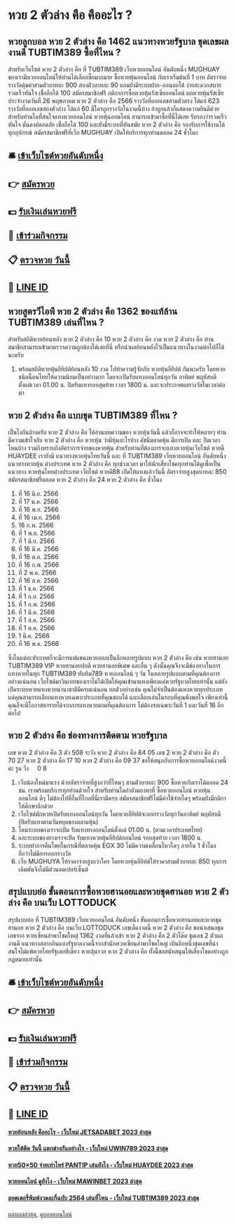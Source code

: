 # หวย 2 ตัวล่าง คือ คืออะไร ?
## หวยลูกบอล หวย 2 ตัวล่าง คือ 1462 แนวทางหวยรัฐบาล ชุดเลขผลงานดี TUBTIM389 ซื้อที่ไหน ?
สำหรับเว็บไซต์ หวย 2 ตัวล่าง คือ ที่ TUBTIM389 เว็บหวยออนไลน์ อันดับหนึ่ง MUGHUAY ของเรามีหวยออนไลน์ให้ท่านได้เลือกซื้อมากมาย ซื้อหวยหุ้นออนไลน์ กับเราเริ่มต้นที่ 1 บาท อัตราจ่ายรางวัลคุ้มค่าสามตัวบาทละ 900 สองตัวบาทละ 90 แถมยังมีระบบฝาก-ถอนออโต้ ง่ายสะดวกสบายรวดเร็วทันใจ เชื่อถือได้ 100 สมัครสมาชิกฟรี
กติกาการซื้อหวยหุ้นรัสเซียออนไลน์
ผลหวยหุ้นรัสเซีย ประจำงวดวันที่ 26 พฤษภาคม หวย 2 ตัวล่าง คือ 2566 รางวัลที่ออกเลขสามตัวตรง ได้แก่ 623 รางวัลที่ออกเลขสองตัวล่าง ได้แก่ 60 มีใครถูกรางวัลในงวดนี้บ้าง ถ้าถูกแล้วก็แสดงความยินดีด้วย สำหรับท่านใดที่สนใจแทงหวยออนไลน์ หวยหุ้นออนไลน์ สามารถเข้ามาซื้อที่นี่ได้เลย รับรองว่ารวดเร็วทันใจ มั่นคงปลอดภัย เชื่อถือได้ 100 และยังมีระบบที่ทันสมัย หวย 2 ตัวล่าง คือ รองรับการใช้งานได้ทุกอุปกรณ์ สมัครสมาชิกฟรีที่เว็บ MUGHUAY เปิดให้บริการทุกท่านตลอด 24 ชั่วโมง

## 🛎 [เข้าเว็บไซต์หวยอันดับหนึ่ง](https://bit.ly/3BG5bNw)
## 👉 [สมัครหวย](https://bit.ly/3BG5bNw)
## 💵 [รับเงินเล่นหวยฟรี](https://bit.ly/3C3mvgS)
## 👑 [เข้าร่วมกิจกรรม](https://bit.ly/3C3mvgS)
## 📋 [ตรวจหวย วันนี้](https://bit.ly/3C3mvgS)
## 📱 [LINE ID](https://bit.ly/3C3mvgS)

## หวยสูตรวีไอพี หวย 2 ตัวล่าง คือ 1362 ของแท้ล้าน TUBTIM389 เล่นที่ไหน ?
สำหรับสถิติหวยย้อนหลัง หวย 2 ตัวล่าง คือ 10 หวย 2 ตัวล่าง คือ งวด หวย 2 ตัวล่าง คือ ท่านสมาชิกสามารถเข้ามาตรวจความถูกต้องได้เลยที่นี่ หรือนำผลย้อนหลังไว้เป็นแนวทางในงวดต่อไปก็ได้นะครับ
1. พร้อมสถิติหวยหุ้นอียิปต์ย้อนหลัง 10 งวด ไปทำความรู้จักกับ หวยหุ้นอียิปต์ กันนะครับ โดยหวยชนิดนี้คนไทยให้ความนิยมเป็นอย่างมาก โดยจะเปิดรับแทงออนไลน์ทุกวัน อาทิตย์ พฤหัสบดี ตั้งแต่เวลา 01.00 น. ปิดรับแทงรอบสุดท้าย เวลา 1800 น. และจะประกาศผลรางวัลในเวลาต่อมา

## หวย 2 ตัวล่าง คือ แบบชุด TUBTIM389 ที่ไหน ?
เป็นไงกันบ้างครับ หวย 2 ตัวล่าง คือ ได้อ่านบทความของ หวยหุ้นวันนี้ แล้วก็อาจจะทำให้หลายๆ ท่านมีความเข้าใจกับ หวย 2 ตัวล่าง คือ หวยหุ้น ว่ามีหุ้นอะไรบ้าง ดัชนีตลาดหุ้น มีการเปิด และ ปิดเวลาไหนบ้าง รวมถึงทราบถึงอัตราการจ่ายของหวยหุ้น สำหรับท่านที่ต้องการจะแทงหวยหุ้นเว็บไซต์ หวยดี HUAYDEE
เรายังมี แนวทางหวยหุ้นไทยวันนี้ และ ที่ TUBTIM389 เว็บหวยออนไลน์ อันดับหนึ่ง แนวทางหวยหุ้น ต่างประเทศ หวย 2 ตัวล่าง คือ ทุกช่วงเวลา มาให้นักเสี่ยงโชคทุกท่านได้ดูเพื่อเป็นแนวทาง หวยหุ้นไทยต่างประเทศ เว็บไซต์ หวยดี88 เปิดให้แทงแล้ววันนี้ อัตราจ่ายสูงสุดบาทละ 850 สมัครสมาชิกฟรีตลอด หวย 2 ตัวล่าง คือ 24 หวย 2 ตัวล่าง คือ ชั่วโมง
1. ที่ 16 มิ.ย. 2566
2. ที่ 17 ม.ค. 2566
3. ที่ 16 พ.ย. 2566
4. ที่ 16 เม.ย. 2566
5. 16 ก.พ. 2566
6. ที่ 1 พ.ย. 2566
7. ที่ 1 มิ.ย. 2566
8. ที่ 16 มี.ค. 2566
9. ที่ 16 ต.ค. 2566
10. ที่ 16 ก.พ. 2566
11. ที่ 2 พ.ค. 2566
12. ที่ 16 ส.ค. 2566
13. ที่ 1 ธ.ค. 2566
14. ที่ 1 ก.ย. 2566
15. ที่ 1 ก.พ. 2566
16. ที่ 1 มี.ค. 2566
17. ที่ 1 ส.ค. 2566
18. ที่ 1 ต.ค. 2566
19. 1 มี.ค. 2566
20. ที่ 16 พ.ค. 2566

ซึ่งในแต่ละประเทศก็จะมีการแต่แขนงหวยออกเป็นอีกหลายรูปแบบ หวย 2 ตัวล่าง คือ เช่น หวยฮานอย TUBTIM389 VIP หวยฮานอยปกติ หวยฮานอยพิเศษ และอื่น ๆ ดังนั้นคุณจึงจะมีช่องทางในการแทงหวยในทุก TUBTIM389 ทับทิม789 หวยออนไลน์ ๆ วัน ในหลายรูปแบบตามที่คุณต้องการอย่างแน่นอน
เว็บไซต์มาวินเบทของเราไม่ได้เปิดให้คุณเข้ามาแทงเพียงแค่หวยรัฐบาลไทยเท่านั้น แต่ยังเปิดระบบหวยแทงหวยนานาชาติมีครบแน่นอน ยกตัวอย่างเช่น
คุณไม่จำเป็นต้องแทงหวยทุกประเภท แต่คุณสามารถเลือกแทงหวยเฉพาะประเภทที่คุณชอบได้ และเลือกเล่นในรอบที่คุณพึงพอใจ เพียงเท่านี้คุณก็จะมีโอกาสหารายได้จากการแทงหวยตามที่คุณต้องการ ไม่ต้องรอเฉพาะวันที่ 1 และวันที่ 16 อีกต่อไป

## หวย 2 ตัวล่าง คือ ช่องทางการติดตาม หวยรัฐบาล
เลข หวย 2 ตัวล่าง คือ 3 ตัว 508
ระวัง หวย 2 ตัวล่าง คือ 84 05
เลข 2 หวย 2 ตัวล่าง คือ ตัว   70 27 หวย 2 ตัวล่าง คือ 17 10 หวย 2 ตัวล่าง คือ 09 37
ขอให้สนุกกับการซื้อหวยออนไลน์งวดนี้ค่ะ
รูด วิ่ง     0 8
1. เว็บน้องใหม่มาแรง ด้วยอัตราจ่ายที่สูงกว่าที่ไหนๆ สามตัวบาทละ 900 ซื้อหวยกับเราได้ตลอด 24 ชม. เราพร้อมบริการทุกท่านด้วยใจ สำหรับท่านใดกำลังมองหาที่ ซื้อหวยออนไลน์ หวยหุ้นออนไลน์ ดีๆ ไม่ต้องไปที่อื่นที่ไกลที่นี่เรามีครบ สมัครสมาชิกฟรีไม่มีค่าใช้จ่ายใดๆ พร้อมยังมีกติกาให้ศึกษาอีกด้วย
2. เว็บไซต์มักหวยเปิดรับแทงออนไลน์ทุกวัน โดยหวยอียิปต์จะออกรางวัลทุกวันอาทิตย์ พฤหัสบดี (ปิดรับแทงตามวันหยุดของตลาดหุ้น)
3. โดนระบบของเราจะเปิด รับแทงทางออนไลน์ตั้งแต่ 01.00 น. (ตามเวลาประเทศไทย)
4. และระบบของทางเราจะปิด รับแทงหวยหุ้นอียิปต์ออนไลน์ รอบสุดท้าย เวลา 1800 น.
5. ระบบทำการคืนโพยในกรณีที่ตลาดหุ้น EGX 30 ไม่มีความเคลื่อนไหวใดๆ ภายใน 1 ชั่วโมง ถือว่าไม่มีการออกรางวัล
6. เว็บ MUGHUYA ให้ราคาจ่ายสูงกว่าใคร โดยหวยหุ้นอียิปต์ให้ราคาสามตัวบาทละ 850 ทุกการเดิมพันจึงไม่มีส่วนลดเปอร์เซ็นต์

## สรุปแบบย่อ ขั้นตอนการซื้อหวยฮานอยและหวยชุดฮานอย หวย 2 ตัวล่าง คือ บนเว็บ LOTTODUCK
สรุปแบบย่อ ที่ TUBTIM389 เว็บหวยออนไลน์ อันดับหนึ่ง ขั้นตอนการซื้อหวยฮานอยและหวยชุดฮานอย หวย 2 ตัวล่าง คือ บนเว็บ LOTTODUCK เลขเด็ดงวดนี้ หวย 2 ตัวล่าง คือ ขอนำเสนอชุดเลขจาก หวยเซียนอ๋าพาโชคใหญ่ 1362 งวดที่แล้วเข้า หวย 2 ตัวล่าง คือ 2 ตัวโต๊ด ชุดเลข 2 ตัวผลงานดี แนวทางสลากกินแบ่งรัฐบาลงวดนี้จากสำนักหวยเซียนอ๋าพาโชคใหญ่ เป้นอีกหนึ่งชุดเลขที่น่าสนใจไม่แพ้หวยไทยรัฐเลยทีเดียว หวยลุ้นรวย หวย 2 ตัวล่าง คือ ทั้งนี้ขอสนับสนุนให้เสี่ยงโชคอย่างถูกกฎหมายเท่านั้น

## 🛎 [เข้าเว็บไซต์หวยอันดับหนึ่ง](https://bit.ly/3BG5bNw)
## 👉 [สมัครหวย](https://bit.ly/3BG5bNw)
## 💵 [รับเงินเล่นหวยฟรี](https://bit.ly/3C3mvgS)
## 👑 [เข้าร่วมกิจกรรม](https://bit.ly/3C3mvgS)
## 📋 [ตรวจหวย วันนี้](https://bit.ly/3C3mvgS)
## 📱 [LINE ID](https://bit.ly/3C3mvgS)

#### [หวยย้อนหลัง คืออะไร - เว็บใหม่ JETSADABET 2023 ล่าสุด](https://atom.io/themes/หวยย้อนหลัง%20คืออะไร%20-%20เว็บใหม่%20jetsadabet%202023%20ล่าสุด)
#### [หวยใต้ติด วันนี้ แตกต่างกันอย่างไร - เว็บใหม่ UWIN789 2023 ล่าสุด](https://atom.io/themes/หวยใต้ติด%20วันนี้%20แตกต่างกันอย่างไร%20-%20เว็บใหม่%20uwin789%202023%20ล่าสุด)
#### [หวย50×50 จ่ายเท่าไหร่ PANTIP เล่นยังไง - เว็บใหม่ HUAYDEE 2023 ล่าสุด](https://atom.io/themes/หวย50×50%20จ่ายเท่าไหร่%20pantip%20เล่นยังไง%20-%20เว็บใหม่%20huaydee%202023%20ล่าสุด)
#### [หวยออนไลน์ ดูยังไง - เว็บใหม่ MAWINBET 2023 ล่าสุด](https://atom.io/themes/หวยออนไลน์%20ดูยังไง%20-%20เว็บใหม่%20mawinbet%202023%20ล่าสุด)
#### [ลอตเตอรี่พิมพ์งวดละกี่ฉบับ 2564 เล่นที่ไหน - เว็บใหม่ TUBTIM389 2023 ล่าสุด](https://atom.io/themes/ลอตเตอรี่พิมพ์งวดละกี่ฉบับ%202564%20เล่นที่ไหน%20-%20เว็บใหม่%20tubtim389%202023%20ล่าสุด)

[ผลบอลล่าสุด](https://siamsport.tv "ผลบอลล่าสุด"), [ดูบอลออนไลน์](https://siamsport.tv/ดูบอลสด "ดูบอลออนไลน์")